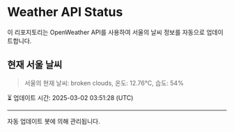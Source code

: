 
# Weather API Status

이 리포지토리는 OpenWeather API를 사용하여 서울의 날씨 정보를 자동으로 업데이트합니다.

## 현재 서울 날씨
> 서울의 현재 날씨: broken clouds, 온도: 12.76°C, 습도: 54%

⏳ 업데이트 시간: 2025-03-02 03:51:28 (UTC)

---
자동 업데이트 봇에 의해 관리됩니다.
